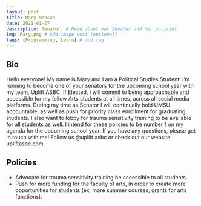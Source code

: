 ```yaml
---
layout: post
title: Mary Mensah
date: 2021-01-27
description: Senator. # Read about our Senator and her policies
img: Mary.png # Add image post (optional)
tags: [Programming, Learn] # add tag
---
```

## Bio

Hello everyone! My name is Mary and I am a Political Studies Student! I’m running to become one of your senators for the upcoming school year with my team, Uplift ASBC. If Elected, I will commit to being approachable and accessible for my fellow Arts students at all times, across all social media platforms. During my time as Senator I will continually hold UMSU accountable, as well as push for priority class enrollment for graduating students. I also want to lobby for trauma sensitivity training to be available for all students as well. I intend for these policies to be number 1 on my agenda for the upcoming school year. If you have any questions, please get in touch with me! Follow us @uplift.asbc or check out our website upliftasbc.com.

## Policies

- Advocate for trauma sensitivity training be accessible to all students.
- Push for more funding for the faculty of arts, in order to create more opportunities for students (ex, more summer courses, grants for arts functions).








